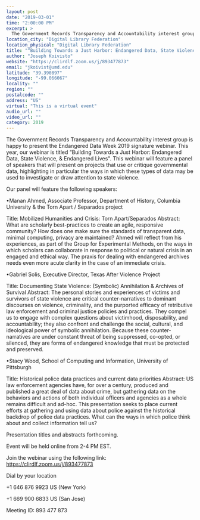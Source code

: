 ```yaml
---
layout: post
date: "2019-03-01"
time: "2:00:00 PM"
excerpt: >
  The Government Records Transparency and Accountability interest group is happy to present the Endangered Data Week 2019 signature webinar. ...
location_city: "Digital Library Federation"
location_physical: "Digital Library Federation"
title: "“Building Towards a Just Harbor: Endangered Data, State Violence, & Endangered Lives"
author: "Joseph Koivisto"
website: "https://clirdlf.zoom.us/j/893477873"
email: "jkoivist@umd.edu"
latitude: "39.390897"
longitude: "-99.066067"
locality: ""
region: ""
postalcode: ""
address: "US"
virtual: "This is a virtual event"
audio_url: ""
video_url: ""
category: 2019
---
```


The Government Records Transparency and Accountability interest group is happy to present the Endangered Data Week 2019 signature webinar. This year, our webinar is titled “Building Towards a Just Harbor: Endangered Data, State Violence, & Endangered Lives". This webinar will feature a panel of speakers that will present on projects that use or critique governmental data, highlighting in particular the ways in which these types of data may be used to investigate or draw attention to state violence. 

Our panel will feature the following speakers:

•Manan Ahmed, Associate Professor, Department of History, Columbia University & the Torn Apart / Separados project 

Title: Mobilized Humanities and Crisis: Torn Apart/Separados
Abstract: What are scholarly best-practices to create an agile, responsive community? How does one make sure the standards of transparent data, minimal computing, privacy are maintained? Ahmed will reflect from his experiences, as part of the Group for Experimental Methods, on the ways in which scholars can collaborate in response to political or natural crisis in an engaged and ethical way. The praxis for dealing with endangered archives needs even more acute clarity in the case of an immediate crisis.

•Gabriel Solis, Executive Director, Texas After Violence Project

Title: Documenting State Violence: (Symbolic) Annihilation & Archives of Survival
Abstract: The personal stories and experiences of victims and survivors of state violence are critical counter-narratives to dominant discourses on violence, criminality, and the purported efficacy of retributive law enforcement and criminal justice policies and practices. They compel us to engage with complex questions about victimhood, disposability, and accountability; they also confront and challenge the social, cultural, and ideological power of symbolic annihilation. Because these counter-narratives are under constant threat of being suppressed, co-opted, or silenced, they are forms of endangered knowledge that must be protected and preserved. 

•Stacy Wood, School of Computing and Information, University of Pittsburgh

Title: Historical police data practices and current data priorities
Abstract: US law enforcement agencies have, for over a century, produced and published a great deal of data about crime, but gathering data on the behaviors and actions of both individual officers and agencies as a whole remains difficult and ad-hoc. This presentation seeks to place current efforts at gathering and using data about police against the historical backdrop of police data practices. What can the ways in which police think about and collect information tell us? 

Presentation titles and abstracts forthcoming.

Event will be held online from 2-4 PM EST.

Join the webinar using the following link: https://clirdlf.zoom.us/j/893477873

Dial by your location

+1 646 876 9923 US (New York)

+1 669 900 6833 US (San Jose)

 Meeting ID: 893 477 873
